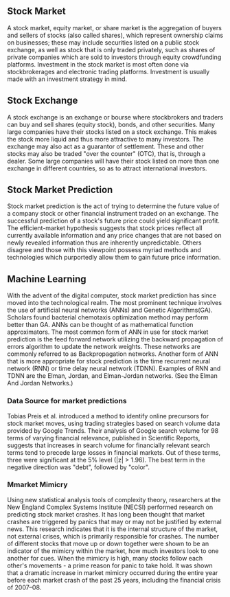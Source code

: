 ## Stock Market

A stock market, equity market, or share market is the aggregation of buyers and sellers of stocks (also called shares), which represent ownership claims on businesses; these may include securities listed on a public stock exchange, as well as stock that is only traded privately, such as shares of private companies which are sold to investors through equity crowdfunding platforms. Investment in the stock market is most often done via stockbrokerages and electronic trading platforms. Investment is usually made with an investment strategy in mind.

## Stock Exchange

A stock exchange is an exchange or bourse where stockbrokers and traders can buy and sell shares (equity stock), bonds, and other securities. Many large companies have their stocks listed on a stock exchange. This makes the stock more liquid and thus more attractive to many investors. The exchange may also act as a guarantor of settlement. These and other stocks may also be traded "over the counter" (OTC), that is, through a dealer. Some large companies will have their stock listed on more than one exchange in different countries, so as to attract international investors.

## Stock Market Prediction

Stock market prediction is the act of trying to determine the future value of a company stock or other financial instrument traded on an exchange. The successful prediction of a stock's future price could yield significant profit. The efficient-market hypothesis suggests that stock prices reflect all currently available information and any price changes that are not based on newly revealed information thus are inherently unpredictable. Others disagree and those with this viewpoint possess myriad methods and technologies which purportedly allow them to gain future price information.

## Machine Learning

With the advent of the digital computer, stock market prediction has since moved into the technological realm. The most prominent technique involves the use of artificial neural networks (ANNs) and Genetic Algorithms(GA). Scholars found bacterial chemotaxis optimization method may perform better than GA. ANNs can be thought of as mathematical function approximators. The most common form of ANN in use for stock market prediction is the feed forward network utilizing the backward propagation of errors algorithm to update the network weights. These networks are commonly referred to as Backpropagation networks. Another form of ANN that is more appropriate for stock prediction is the time recurrent neural network (RNN) or time delay neural network (TDNN). Examples of RNN and TDNN are the Elman, Jordan, and Elman-Jordan networks. (See the Elman And Jordan Networks.)

### Data Source for market predictions

Tobias Preis et al. introduced a method to identify online precursors for stock market moves, using trading strategies based on search volume data provided by Google Trends. Their analysis of Google search volume for 98 terms of varying financial relevance, published in Scientific Reports, suggests that increases in search volume for financially relevant search terms tend to precede large losses in financial markets. Out of these terms, three were significant at the 5% level (|z| > 1.96). The best term in the negative direction was "debt", followed by "color".

### Mmarket Mimicry

Using new statistical analysis tools of complexity theory, researchers at the New England Complex Systems Institute (NECSI) performed research on predicting stock market crashes. It has long been thought that market crashes are triggered by panics that may or may not be justified by external news. This research indicates that it is the internal structure of the market, not external crises, which is primarily responsible for crashes. The number of different stocks that move up or down together were shown to be an indicator of the mimicry within the market, how much investors look to one another for cues. When the mimicry is high, many stocks follow each other's movements - a prime reason for panic to take hold. It was shown that a dramatic increase in market mimicry occurred during the entire year before each market crash of the past 25 years, including the financial crisis of 2007–08.
